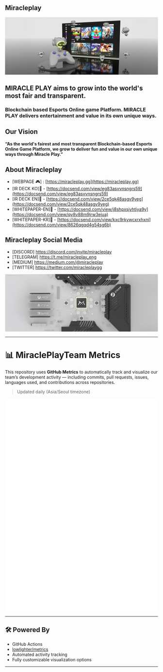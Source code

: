## Miracleplay

![Miracleplay Header](header.png)

## MIRACLE PLAY aims to grow into the world's most fair and transparent.

### Blockchain based Esports Online game Platform. MIRACLE PLAY delivers entertainment and value in its own unique ways.

## Our Vision

#### “As the world's fairest and most transparent Blockchain-based Esports Online Game Platform, we grow to deliver fun and value in our own unique ways through Miracle Play.”

## About Miracleplay

- [WEBPAGE 🎮] : [https://miracleplay.gg](https://miracleplay.gg)
- [IR DECK KO]📕 - [https://docsend.com/view/eg83asvvnsngrs59](https://docsend.com/view/eg83asvvnsngrs59)
- [IR DECK EN]📕 - [https://docsend.com/view/2ce5qk48asgv9yeg](https://docsend.com/view/2ce5qk48asgv9yeg)
- [WHITEPAPER-EN]📕 - [https://docsend.com/view/j8shpxsjyhtiya9y](https://docsend.com/view/qy8v88m9jrw3ejua)
- [WHITEPAPER-KR]📕 - [https://docsend.com/view/kxc9rkywcxrxhxni](https://docsend.com/view/8626qgqd4g54sg6b)

## Miracleplay Social Media

- [DISCORD] https://discord.com/invite/miracleplay
- [TELEGRAM] https://t.me/miracleplay_eng
- [MEDIUM] https://medium.com/@miracleplay
- [TWITTER] https://twitter.com/miracleplaygg

![Miracleplay footer](bottom.png)

---

# 📊 MiraclePlayTeam Metrics

This repository uses **GitHub Metrics** to automatically track and visualize our team’s development activity — including commits, pull requests, issues, languages used, and contributions across repositories.

> Updated daily (Asia/Seoul timezone)

![MiraclePlay Metrics](https://github.com/MiraclePlayTeam/metrics/blob/main/github-metrics.svg)

---

## 🛠 Powered By

- GitHub Actions
- [lowlighter/metrics](https://github.com/lowlighter/metrics)
- Automated activity tracking
- Fully customizable visualization options

---

